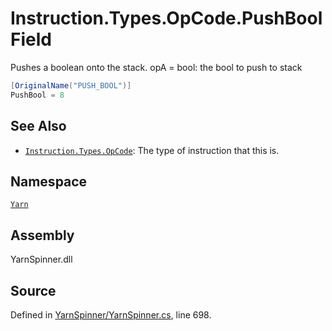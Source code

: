 <!-- This file was generated by a tool. Do not edit this file by hand. -->

# Instruction.Types.OpCode.PushBool Field

Pushes a boolean onto the stack.
opA = bool: the bool to push to stack


```csharp
[OriginalName("PUSH_BOOL")]
PushBool = 8
```



## See Also
* [`Instruction.Types.OpCode`](/api/csharp/yarn/instruction.types.opcode.md): 
The type of instruction that this is.

## Namespace
[`Yarn`](/api/csharp/yarn/README.md)

## Assembly
YarnSpinner.dll

## Source
Defined in [YarnSpinner/YarnSpinner.cs](https://github.com/YarnSpinnerTool/YarnSpinner//blob/develop/YarnSpinner/YarnSpinner.cs#L698), line 698.
